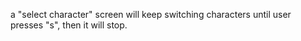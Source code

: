 a "select character" screen will keep switching characters until user presses "s", then it will stop.
